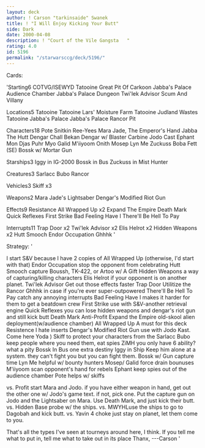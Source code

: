 ```yaml
---
layout: deck
author: ! Carson "tarkinsaide" Swanek
title: ! "I Will Enjoy Kicking Your Butt"
side: Dark
date: 2000-04-08
description: ! "Court of the Vile Gangsta	"
rating: 4.0
id: 5196
permalink: "/starwarsccg/deck/5196/"
---
```

Cards: 

'Starting6
COTVG/ISEWYD
Tatooine Great Pit Of Carkoon
Jabba's Palace Audience Chamber
Jabba's Palace Dungeon
Twi'lek Advisor
Scum And Villany

Locations5
Tatooine
Tatooine Lars' Moisture Farm
Tatooine Judland Wastes
Tatooine Jabba's Palace
Jabba's Palace Rancor Pit

Characters18
Pote Snitkin
Ree-Yees
Mara Jade, The Emperor's Hand
Jabba The Hutt
Dengar
Chall Bekan
Dengar w/ Blaster Carbine
Jodo Cast
Ephant Mon
Djas Puhr
Myo
Galid
M'iiyoom Onith
Mosep
Lyn Me
Zuckuss
Boba Fett (SE)
Bossk w/ Mortar Gun

Starships3
Iggy in IG-2000
Bossk in Bus
Zuckuss in Mist Hunter

Creatures3
Sarlacc
Bubo
Rancor

Vehicles3
Skiff x3

Weapons2
Mara Jade's Lightsaber
Dengar's Modified Riot Gun

Effects9
Resistance
All Wrapped Up x2
Expand The Empire
Death Mark
Quick Reflexes
First Strike
Bad Feeling Have I
There'll Be Hell To Pay

Interrupts11
Trap Door x2
Twi'lek Advisor x2
Elis Helrot x2
Hidden Weapons x2
Hutt Smooch
Endor Occupation
Ghhhk '

Strategy: '

I start S&V because I have 2 copies of All Wrapped Up (otherwise, I'd start with that)
Endor Occupation stop the opponent from celebrating
Hutt Smooch capture Boussh, TK-422, or Artoo w/ A Gift
Hidden Weapons a way of capturing/killing characters
Elis Helrot if your opponent is on another planet.
Twi'lek Advisor Get out those effects faster
Trap Door Utilitize the Rancor
Ghhhk in case if you're ever super-outpowered
There'll Be Hell To Pay catch any annoying interrupts
Bad Feeling Have I makes it harder for them to get a beatdown crew
First Strike use with S&V-another retrieval engine
Quick Reflexes you can lose hidden weapons and dengar's riot gun and still kick butt
Death Mark Anti-Profit
Expand the Empire old-skool alien deployment(w/audience chamber)
All Wrapped Up A must for this deck
Resistence I hate inserts
Dengar's Modified Riot Gun use with Jodo Kast. Come here Yoda )
Skiff to protect your characters from the Sarlacc
Bubo keep people where you need them, eat spies
ZiMH you only have 6 ability? what a pity
Bossk In Bus one extra destiny
Iggy in Ship  Keep him alone at a system.  they can't fight you but you can fight them.
Bossk w/ Gun capture time
Lyn Me helpful w/ bounty hunters
Mosep/ Galid force drain bounuses
M'iiyoom scan opponent's hand for rebels
Ephant keep spies out of the audience chamber
Pote helps w/ skiffs

vs. Profit start Mara and Jodo.  if you have either weapon in hand, get out the other one w/ Jodo's game text. if not, pick one.  Put the capture gun on Jodo and the Lightsaber on Mara.  Use Death Mark, and  just kick their butt.
vs. Hidden Base probe w/ the ships.
vs. MWYHLuse the ships to go to Dagobah and kick butt.
vs. Yavin 4 choke just stay on planet, let them come to you.

That's all the types I've seen at tourneys around here, I think.
If you tell me what to put in, tell me what to take out in its place
Thanx,
---Carson '
